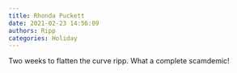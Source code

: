 ```yaml
---
title: Rhonda Puckett
date: 2021-02-23 14:56:09
authors: Ripp
categories: Holiday
---
```


 Two weeks to flatten the curve ripp.
What a complete scamdemic!